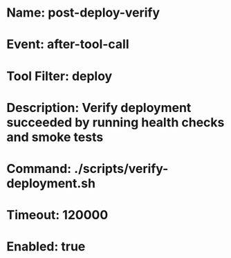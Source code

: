# Name: post-deploy-verify

# Event: after-tool-call

# Tool Filter: deploy

# Description: Verify deployment succeeded by running health checks and smoke tests

# Command: ./scripts/verify-deployment.sh

# Timeout: 120000

# Enabled: true
